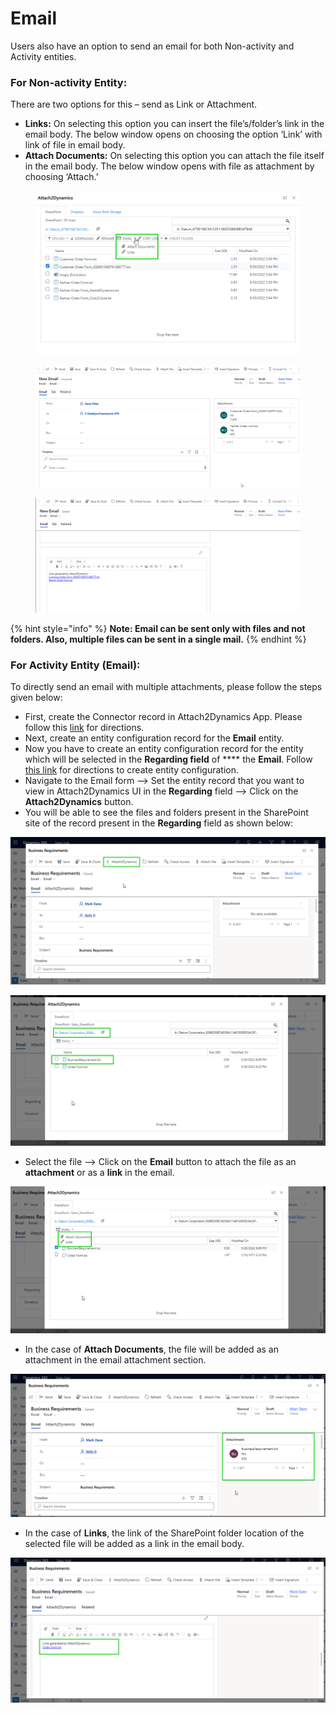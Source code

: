 # Email

Users also have an option to send an email for both Non-activity and Activity entities.&#x20;

### For Non-activity Entity:

There are two options for this – send as Link or Attachment.

* **Links:** On selecting this option you can insert the file’s/folder’s link in the email body. The below window opens on choosing the option ‘Link’ with link of file in email body.
* **Attach Documents:** On selecting this option you can attach the file itself in the email body. The below window opens with file as attachment by choosing ‘Attach.’

<figure><img src="../../.gitbook/assets/Email files as an attachment or share the link to the files- slide 17.png" alt=""><figcaption></figcaption></figure>

<figure><img src="../../.gitbook/assets/Email files as an attachment or share the link to the files- slide 17 image 2.png" alt=""><figcaption></figcaption></figure>

<figure><img src="../../.gitbook/assets/Email files as an attachment or share the link to the files- slide 17 image 3.png" alt=""><figcaption></figcaption></figure>

{% hint style="info" %}
**Note: Email can be sent only with files and not folders. Also, multiple files can be sent in a single mail.**
{% endhint %}

### For Activity Entity (Email):

To directly send an email with multiple attachments, please follow the steps given below:

* First, create the Connector record in Attach2Dynamics App. Please follow this [link](https://docs.inogic.com/attach2dynamics/configuration/connector-configuration/sharepoint) for directions.
* Next, create an entity configuration record for the **Email** entity.
* Now you have to create an entity configuration record for the entity which will be selected in the **Regarding field** of **** the **Email**. Follow [this link](https://docs.inogic.com/attach2dynamics/configuration/entity-configuration) for directions to create entity configuration.
* Navigate to the Email form --> Set the entity record that you want to view in Attach2Dynamics UI in the **Regarding** field --> Click on the **Attach2Dynamics** button.
* You will be able to see the files and folders present in the SharePoint site of the record present in the **Regarding** field as shown below:

![](../../.gitbook/assets/Image1.png)

![](../../.gitbook/assets/Image2.png)

* Select the file --> Click on the **Email** button to attach the file as an **attachment** or as a **link** in the email.

![](<../../.gitbook/assets/Image3 (1).png>)

* In the case of **Attach Documents**, the file will be added as an attachment in the email attachment section.

![](<../../.gitbook/assets/Image4 (1).png>)

* In the case of **Links**, the link of the SharePoint folder location of the selected file will be added as a link in the email body.

![](<../../.gitbook/assets/Image5 (1).png>)

